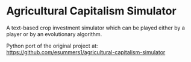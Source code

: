 # Agricultural Capitalism Simulator

A text-based crop investment simulator which can be played either by a player or by an evolutionary algorithm.

Python port of the original project at:
https://github.com/esummers1/agricultural-capitalism-simulator